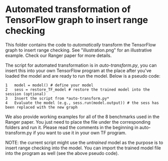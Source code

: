 # Automated transformation of TensorFlow graph to insert range checking

This folder contains the code to *automatically* transform the TensorFlow graph to insert range checking. See "illustration.png" for an illustrative example. Check our Ranger paper for more details.


The script for automated transformation is in *auto-transform.py*, you can insert this into your own TensorFlow program at the place after you've loaded the model and are ready to run the model. Below is a pseudo code:

```
1	model = model() # define your model 
2	sess = restore_TF_model # restore the trained model into the session (optional)
3	Insert the script from *auto-transform.py*
4	Evaluate the model (e.g., sess.run(model.output)) # the sess has been replaced with the new graph
```


We also provide working examples for all of the 8 benchmarks used in the Ranger paper. You just need to place the file under the corresponding folders and run it. Please read the comments in the beginning in auto-transform.py if you want to use it in your own TF program.

NOTE: the current script might use the *untrained* model as the purpose is to insert range checking into the model. You can import the trained model file into the program as well (see the above pseudo code).




